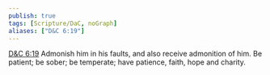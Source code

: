 ```yaml
---
publish: true
tags: [Scripture/DaC, noGraph]
aliases: ["D&C 6:19"]
---
```

[D&C 6:19](https://churchofjesuschrist.org/study/scriptures/dc-testament/dc/6?lang=eng&id=p19#p19) Admonish him in his faults, and also receive admonition of him. Be patient; be sober; be temperate; have patience, faith, hope and charity.
